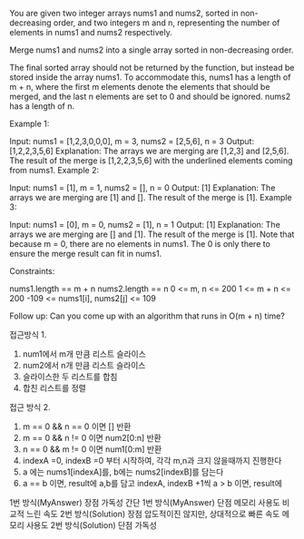 You are given two integer arrays nums1 and nums2, sorted in non-decreasing order, and two integers m and n, representing the number of elements in nums1 and nums2 respectively.

Merge nums1 and nums2 into a single array sorted in non-decreasing order.

The final sorted array should not be returned by the function, but instead be stored inside the array nums1. To accommodate this, nums1 has a length of m + n, where the first m elements denote the elements that should be merged, and the last n elements are set to 0 and should be ignored. nums2 has a length of n.



Example 1:

Input: nums1 = [1,2,3,0,0,0], m = 3, nums2 = [2,5,6], n = 3
Output: [1,2,2,3,5,6]
Explanation: The arrays we are merging are [1,2,3] and [2,5,6].
The result of the merge is [1,2,2,3,5,6] with the underlined elements coming from nums1.
Example 2:

Input: nums1 = [1], m = 1, nums2 = [], n = 0
Output: [1]
Explanation: The arrays we are merging are [1] and [].
The result of the merge is [1].
Example 3:

Input: nums1 = [0], m = 0, nums2 = [1], n = 1
Output: [1]
Explanation: The arrays we are merging are [] and [1].
The result of the merge is [1].
Note that because m = 0, there are no elements in nums1. The 0 is only there to ensure the merge result can fit in nums1.


Constraints:

nums1.length == m + n
nums2.length == n
0 <= m, n <= 200
1 <= m + n <= 200
-109 <= nums1[i], nums2[j] <= 109


Follow up: Can you come up with an algorithm that runs in O(m + n) time?


접근방식 1.
1. num1에서 m개 만큼 리스트 슬라이스
2. num2에서 n개 만큼 리스트 슬라이스
3. 슬라이스한 두 리스트를 합침
4. 합친 리스트를 정렬

접근 방식 2.
1. m == 0 && n == 0 이면 [] 반환
2. m == 0 && n != 0 이면 num2[0:n] 반환
3. n == 0 && m != 0 이면 num1[0:m] 반환
4. indexA =0, indexB =0 부터 시작하여, 각각 m,n과 크지 않을때까지 진행한다
5. a 에는 nums1[indexA]를, b에는 nums2[indexB]를 담는다
6. a == b 이면, result에 a,b를 담고 indexA, indexB +1씩
   a > b 이면, result에 

1번 방식(MyAnswer) 장점
   가독성
   간단
1번 방식(MyAnswer) 단점
   메모리 사용도
   비교적 느린 속도
2번 방식(Solution) 장점
   압도적이진 않지만, 상대적으로 빠른 속도
   메모리 사용도
2번 방식(Solution) 단점
   가독성
